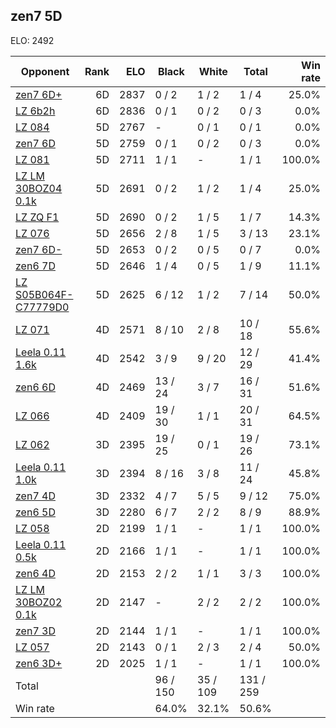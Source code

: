 ## zen7 5D ##

ELO: 2492

Opponent | Rank | ELO | Black | White | Total | Win rate
---------|-----:|----:|-------|-------|-------|-------:
[zen7 6D+](zen7%206D+.md) | 6D | 2837 | 0 / 2 | 1 / 2 | 1 / 4 | 25.0%
[LZ 6b2h](LZ%206b2h.md) | 6D | 2836 | 0 / 1 | 0 / 2 | 0 / 3 | 0.0%
[LZ 084](LZ%20084.md) | 5D | 2767 | - | 0 / 1 | 0 / 1 | 0.0%
[zen7 6D](zen7%206D.md) | 5D | 2759 | 0 / 1 | 0 / 2 | 0 / 3 | 0.0%
[LZ 081](LZ%20081.md) | 5D | 2711 | 1 / 1 | - | 1 / 1 | 100.0%
[LZ LM 30BOZ04 0.1k](LZ%20LM%2030BOZ04%200.1k.md) | 5D | 2691 | 0 / 2 | 1 / 2 | 1 / 4 | 25.0%
[LZ ZQ F1](LZ%20ZQ%20F1.md) | 5D | 2690 | 0 / 2 | 1 / 5 | 1 / 7 | 14.3%
[LZ 076](LZ%20076.md) | 5D | 2656 | 2 / 8 | 1 / 5 | 3 / 13 | 23.1%
[zen7 6D-](zen7%206D-.md) | 5D | 2653 | 0 / 2 | 0 / 5 | 0 / 7 | 0.0%
[zen6 7D](zen6%207D.md) | 5D | 2646 | 1 / 4 | 0 / 5 | 1 / 9 | 11.1%
[LZ S05B064F-C77779D0](LZ%20S05B064F-C77779D0.md) | 5D | 2625 | 6 / 12 | 1 / 2 | 7 / 14 | 50.0%
[LZ 071](LZ%20071.md) | 4D | 2571 | 8 / 10 | 2 / 8 | 10 / 18 | 55.6%
[Leela 0.11 1.6k](Leela%200.11%201.6k.md) | 4D | 2542 | 3 / 9 | 9 / 20 | 12 / 29 | 41.4%
[zen6 6D](zen6%206D.md) | 4D | 2469 | 13 / 24 | 3 / 7 | 16 / 31 | 51.6%
[LZ 066](LZ%20066.md) | 4D | 2409 | 19 / 30 | 1 / 1 | 20 / 31 | 64.5%
[LZ 062](LZ%20062.md) | 3D | 2395 | 19 / 25 | 0 / 1 | 19 / 26 | 73.1%
[Leela 0.11 1.0k](Leela%200.11%201.0k.md) | 3D | 2394 | 8 / 16 | 3 / 8 | 11 / 24 | 45.8%
[zen7 4D](zen7%204D.md) | 3D | 2332 | 4 / 7 | 5 / 5 | 9 / 12 | 75.0%
[zen6 5D](zen6%205D.md) | 3D | 2280 | 6 / 7 | 2 / 2 | 8 / 9 | 88.9%
[LZ 058](LZ%20058.md) | 2D | 2199 | 1 / 1 | - | 1 / 1 | 100.0%
[Leela 0.11 0.5k](Leela%200.11%200.5k.md) | 2D | 2166 | 1 / 1 | - | 1 / 1 | 100.0%
[zen6 4D](zen6%204D.md) | 2D | 2153 | 2 / 2 | 1 / 1 | 3 / 3 | 100.0%
[LZ LM 30BOZ02 0.1k](LZ%20LM%2030BOZ02%200.1k.md) | 2D | 2147 | - | 2 / 2 | 2 / 2 | 100.0%
[zen7 3D](zen7%203D.md) | 2D | 2144 | 1 / 1 | - | 1 / 1 | 100.0%
[LZ 057](LZ%20057.md) | 2D | 2143 | 0 / 1 | 2 / 3 | 2 / 4 | 50.0%
[zen6 3D+](zen6%203D+.md) | 2D | 2025 | 1 / 1 | - | 1 / 1 | 100.0%
Total | | | 96 / 150 | 35 / 109 | 131 / 259 | 
Win rate| | | 64.0% | 32.1% | 50.6% | 
